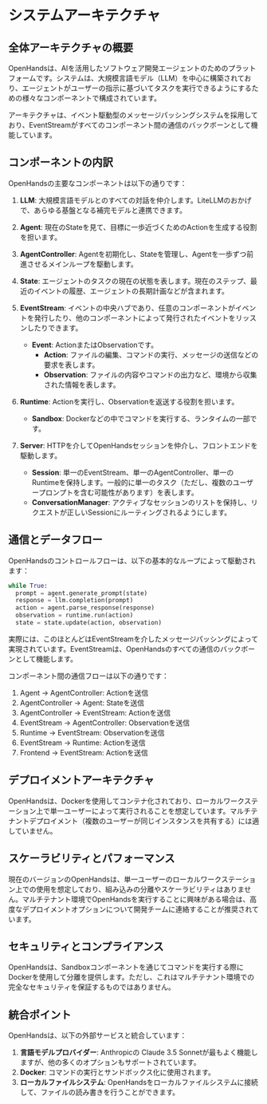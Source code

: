 # システムアーキテクチャ

## 全体アーキテクチャの概要

OpenHandsは、AIを活用したソフトウェア開発エージェントのためのプラットフォームです。システムは、大規模言語モデル（LLM）を中心に構築されており、エージェントがユーザーの指示に基づいてタスクを実行できるようにするための様々なコンポーネントで構成されています。

アーキテクチャは、イベント駆動型のメッセージパッシングシステムを採用しており、EventStreamがすべてのコンポーネント間の通信のバックボーンとして機能しています。

## コンポーネントの内訳

OpenHandsの主要なコンポーネントは以下の通りです：

1. **LLM**: 大規模言語モデルとのすべての対話を仲介します。LiteLLMのおかげで、あらゆる基盤となる補完モデルと連携できます。

2. **Agent**: 現在のStateを見て、目標に一歩近づくためのActionを生成する役割を担います。

3. **AgentController**: Agentを初期化し、Stateを管理し、Agentを一歩ずつ前進させるメインループを駆動します。

4. **State**: エージェントのタスクの現在の状態を表します。現在のステップ、最近のイベントの履歴、エージェントの長期計画などが含まれます。

5. **EventStream**: イベントの中央ハブであり、任意のコンポーネントがイベントを発行したり、他のコンポーネントによって発行されたイベントをリッスンしたりできます。
   - **Event**: ActionまたはObservationです。
     - **Action**: ファイルの編集、コマンドの実行、メッセージの送信などの要求を表します。
     - **Observation**: ファイルの内容やコマンドの出力など、環境から収集された情報を表します。

6. **Runtime**: Actionを実行し、Observationを返送する役割を担います。
   - **Sandbox**: Dockerなどの中でコマンドを実行する、ランタイムの一部です。

7. **Server**: HTTPを介してOpenHandsセッションを仲介し、フロントエンドを駆動します。
   - **Session**: 単一のEventStream、単一のAgentController、単一のRuntimeを保持します。一般的に単一のタスク（ただし、複数のユーザープロンプトを含む可能性があります）を表します。
   - **ConversationManager**: アクティブなセッションのリストを保持し、リクエストが正しいSessionにルーティングされるようにします。

## 通信とデータフロー

OpenHandsのコントロールフローは、以下の基本的なループによって駆動されます：

```python
while True:
  prompt = agent.generate_prompt(state)
  response = llm.completion(prompt)
  action = agent.parse_response(response)
  observation = runtime.run(action)
  state = state.update(action, observation)
```

実際には、このほとんどはEventStreamを介したメッセージパッシングによって実現されています。EventStreamは、OpenHandsのすべての通信のバックボーンとして機能します。

コンポーネント間の通信フローは以下の通りです：

1. Agent → AgentController: Actionを送信
2. AgentController → Agent: Stateを送信
3. AgentController → EventStream: Actionを送信
4. EventStream → AgentController: Observationを送信
5. Runtime → EventStream: Observationを送信
6. EventStream → Runtime: Actionを送信
7. Frontend → EventStream: Actionを送信

## デプロイメントアーキテクチャ

OpenHandsは、Dockerを使用してコンテナ化されており、ローカルワークステーション上で単一ユーザーによって実行されることを想定しています。マルチテナントデプロイメント（複数のユーザーが同じインスタンスを共有する）には適していません。

## スケーラビリティとパフォーマンス

現在のバージョンのOpenHandsは、単一ユーザーのローカルワークステーション上での使用を想定しており、組み込みの分離やスケーラビリティはありません。マルチテナント環境でOpenHandsを実行することに興味がある場合は、高度なデプロイメントオプションについて開発チームに連絡することが推奨されています。

## セキュリティとコンプライアンス

OpenHandsは、Sandboxコンポーネントを通じてコマンドを実行する際にDockerを使用して分離を提供します。ただし、これはマルチテナント環境での完全なセキュリティを保証するものではありません。

## 統合ポイント

OpenHandsは、以下の外部サービスと統合しています：

1. **言語モデルプロバイダー**: Anthropicの Claude 3.5 Sonnetが最もよく機能しますが、他の多くのオプションもサポートされています。
2. **Docker**: コマンドの実行とサンドボックス化に使用されます。
3. **ローカルファイルシステム**: OpenHandsをローカルファイルシステムに接続して、ファイルの読み書きを行うことができます。
